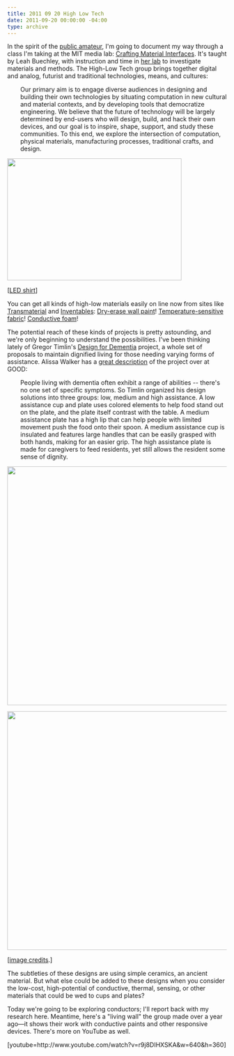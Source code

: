 ```yaml
---
title: 2011 09 20 High Low Tech
date: 2011-09-20 00:00:00 -04:00
type: archive
---
```


<p>In the spirit of the <a href="http://www.ablersite.org/2011/03/the-public-amateur/">public amateur</a>, I'm going to document my way through a class I'm taking at the MIT media lab: <a href="http://material.media.mit.edu/">Crafting Material Interfaces</a>. It's taught by Leah Buechley, with instruction and time in <a href="http://hlt.media.mit.edu/">her lab</a> to investigate materials and methods. The High-Low Tech group brings together digital and analog, futurist and traditional technologies, means, and cultures:</p>
<p style="padding-left:30px;">Our primary aim is to engage diverse audiences in designing and building their own technologies by situating computation in new cultural and material contexts, and by developing tools that democratize engineering. We believe that the future of technology will be largely determined by end-users who will design, build, and hack their own devices, and our goal is to inspire, shape, support, and study these communities. To this end, we explore the intersection of computation, physical materials, manufacturing processes, traditional crafts, and design.</p>
<p><a href="http://ablersite.files.wordpress.com/2011/09/led_shirt.jpg"><img class="alignnone size-full wp-image-3634" title="led_shirt" src="{{ site.baseurl }}/uploads/led_shirt.jpg" alt="" width="400" height="280" /></a></p>
<p>[<a href="http://www.forbes.com/2008/09/09/innovation-geek-fashion-tech-egang08-cz_cf_0909fashion_slide_2.html">LED shirt</a>]</p>
<p>You can get all kinds of high-low materials easily on line now from sites like <a href="http://transmaterial.net/">Transmaterial</a> and <a href="http://www.inventables.com/">Inventables</a>: <a href="http://www.inventables.com/categories/coatings/paint">Dry-erase wall paint</a>! <a href="http://www.inventables.com/categories/raw-materials/textiles-thread-yarn">Temperature-sensitive fabric</a>! <a href="http://www.inventables.com/categories/electrical/conductive">Conductive foam</a>!</p>
<p>The potential reach of these kinds of projects is pretty astounding, and we're only beginning to understand the possibilities. I've been thinking lately of Gregor Timlin's <a href="http://www.hhc.rca.ac.uk/2988-3029/all/1/Design-and-Dementia.aspx#">Design for Dementia</a> project, a whole set of proposals to maintain dignified living for those needing varying forms of assistance. Alissa Walker has a <a href="http://www.fastcodesign.com/1664498/a-dining-experience-that-aids-the-elderly-suffering-dementia">great description</a> of the project over at GOOD:</p>
<p style="padding-left:30px;">People living with dementia often exhibit a range of abilities -- there's no one set of specific symptoms. So Timlin organized his design solutions into three groups: low, medium and high assistance. A low assistance cup and plate uses colored elements to help food stand out on the plate, and the plate itself contrast with the table. A medium assistance plate has a high lip that can help people with limited movement push the food onto their spoon. A medium assistance cup is insulated and features large handles that can be easily grasped with both hands, making for an easier grip. The high assistance plate is made for caregivers to feed residents, yet still allows the resident some sense of dignity.</p>
<p><a href="http://ablersite.files.wordpress.com/2011/09/design-for-dementia-001.jpg"><img class="alignnone size-full wp-image-3636" title="design-for-dementia-001" src="{{ site.baseurl }}/uploads/design-for-dementia-001.jpg" alt="" width="548" height="548" /></a></p>
<p><a href="http://ablersite.files.wordpress.com/2011/09/design-for-dementia-002.jpg"><img class="alignnone size-full wp-image-3637" title="design-for-dementia-002" src="{{ site.baseurl }}/uploads/design-for-dementia-002.jpg" alt="" width="548" height="548" /></a></p>
<p>[<a href="http://ateliertally.com/design-for-dementia/">image credits</a>.]</p>
<p>The subtleties of these designs are using simple ceramics, an ancient material. But what else could be added to these designs when you consider the low-cost, high-potential of conductive, thermal, sensing, or other materials that could be wed to cups and plates?</p>
<p>Today we're going to be exploring conductors; I'll report back with my research here. Meantime, here's a "living wall" the group made over a year ago—it shows their work with conductive paints and other responsive devices. There's more on YouTube as well.</p>
<p>[youtube=http://www.youtube.com/watch?v=r9j8DIHXSKA&amp;w=640&amp;h=360]</p>
